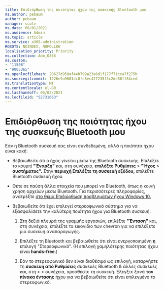 ```yaml
---
title: Επιδιόρθωση της ποιότητας ήχου της συσκευής Bluetooth μου
ms.author: pebaum
author: pebaum
manager: scotv
ms.date: 06/01/2021
ms.audience: Admin
ms.topic: article
ms.service: o365-administration
ROBOTS: NOINDEX, NOFOLLOW
localization_priority: Priority
ms.collection: Adm_O365
ms.custom:
- "11508"
- "9005365"
ms.openlocfilehash: 20627d950af44b799a23a6d1f177f71cca7f275b
ms.sourcegitcommit: 1226e9a9601dc8fc8ec427235f3c2dd88ff84ced
ms.translationtype: MT
ms.contentlocale: el-GR
ms.lasthandoff: 06/02/2021
ms.locfileid: "52731663"
---
```

# <a name="fix-the-audio-quality-of-my-bluetooth-device"></a>Επιδιόρθωση της ποιότητας ήχου της συσκευής Bluetooth μου

Εάν η Bluetooth συσκευή σας είναι συνδεδεμένη, αλλά η ποιότητα ήχου είναι κακή:

- Βεβαιωθείτε ότι ο ήχος γίνεται μέσω της Bluetooth συσκευής. Επιλέξτε το κουμπί **"Έναρξη"** και, στη συνέχεια, **επιλέξτε Ρυθμίσεις**  >  **"Ήχος**  >  **συστήματος".** Στην **περιοχή Επιλέξτε τη συσκευή εξόδου,** επιλέξτε Bluetooth συσκευή ήχου.

- Θέτε σε παύση άλλα στοιχεία που μπορεί να Bluetooth, όπως η κοινή χρήση αρχείων μέσω Bluetooth. Για περισσότερες πληροφορίες, ανατρέξτε [στο θέμα Επιδιόρθωση προβλημάτων ήχου Windows 10.](https://support.microsoft.com/en-us/help/4026994)

- Βεβαιωθείτε ότι έχει επιλεγεί στερεοφωνικό σύστημα για να εξασφαλίσετε την καλύτερη ποιότητα ήχου για Bluetooth συσκευή:
    1. Στη δεξιά πλευρά της γραμμής εργασιών, επιλέξτε **"Ένταση"** και, στη συνέχεια, επιλέξτε το εικονίδιο των chevron για να επιλέξετε μια συσκευή αναπαραγωγής.

    1. Επιλέξτε τη Bluetooth και βεβαιωθείτε ότι είναι ενεργοποιημένη **η** επιλογή "Στερεοφωνικό". (Η επιλογή χαμηλότερης ποιότητας ήχου είναι **hands-free**.)

    1. Εάν το στερεοφωνικό δεν είναι διαθέσιμο ως επιλογή, καταργήστε τη **συσκευή από Ρυθμίσεις** συσκευές Bluetooth & άλλες συσκευές και, στη  >    >  συνέχεια, προσθέστε τη συσκευή. Ελέγξτε ξανά **τον πίνακα έντασης** ήχου για να βεβαιωθείτε ότι είναι επιλεγμένο το στερεοφωνικό.

